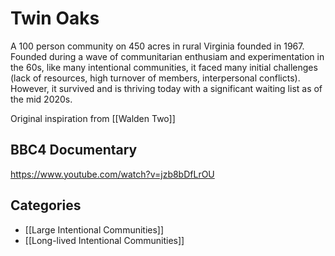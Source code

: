 # Twin Oaks

A 100 person community on 450 acres in rural Virginia founded in 1967. Founded during a wave of communitarian enthusiam and experimentation in the 60s, like many intentional communities, it faced many initial challenges (lack of resources, high turnover of members, interpersonal conflicts). However, it survived and is thriving today with a significant waiting list as of the mid 2020s.

Original inspiration from [[Walden Two]]

## BBC4 Documentary

https://www.youtube.com/watch?v=jzb8bDfLrOU

## Categories

- [[Large Intentional Communities]]
- [[Long-lived Intentional Communities]]
